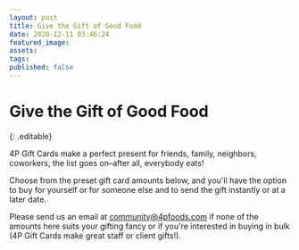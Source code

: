 ```yaml
---
layout: post
title: Give the Gift of Good Food
date: 2020-12-11 03:46:24
featured_image:
assets:
tags:
published: false
---
```


# Give the Gift of Good Food
{: .editable}

4P Gift Cards make a perfect present for friends, family, neighbors, coworkers, the list goes on–after all, everybody eats\! &nbsp;

Choose from the preset gift card amounts below, and you'll have the option to buy for yourself or for someone else and to send the gift instantly or at a later date.

Please send us an email at community@4pfoods.com if none of the amounts here suits your gifting fancy or if you're interested in buying in bulk (4P Gift Cards make great staff or client gifts\!).

&nbsp;

<div  data-site-id="ac3f72f4-b083-413e-a022-afb53b8eeee0" data-platform="Other" class="gift-up-target"></div>
<script type="text/javascript">
(function (g, i, f, t, u, p, s) {
    g[u] = g[u] || function() { (g[u].q = g[u].q || []).push(arguments) };
    p = i.createElement(f);
    p.async = 1;
    p.src = t;
    s = i.getElementsByTagName(f)[0];
    s.parentNode.insertBefore(p, s);
})(window, document, "script", "https://cdn.giftup.app/dist/gift-up.js", "giftup");
</script>